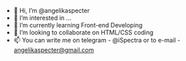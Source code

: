 - 👋 Hi, I’m @angelikaspecter
- 👀 I’m interested in ...
- 🌱 I’m currently learning Front-end Developing
- 💞️ I’m looking to collaborate on HTML/CSS coding
- 📫 You can write me on telegram - @iSpectra or to e-mail - angelikaspecter@gmail.com

<!---
angelikaspecter/angelikaspecter is a ✨ special ✨ repository because its `README.md` (this file) appears on your GitHub profile.
You can click the Preview link to take a look at your changes.
--->
